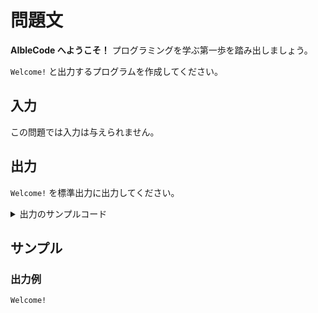 # 問題文
**AIbleCode へようこそ！** プログラミングを学ぶ第一歩を踏み出しましょう。

<code>Welcome!</code> と出力するプログラムを作成してください。

## 入力
この問題では入力は与えられません。

## 出力
<code>Welcome!</code> を標準出力に出力してください。

<details>
<summary>出力のサンプルコード</summary>
<div>
文字列 <code>Hello World!</code> を出力するコードの一例です。

```py
print("Hello World!")

```

```java
import java.util.Scanner;

public class Main {
    public static void main(String[] args) {
        System.out.println("Hello World!");
    }
}

```

```cpp
#include <bits/stdc++.h>

using namespace std;

int main() {
    cout << "Hello World!" << endl;
}
```

</div>
</details>

## サンプル

### 出力例
```
Welcome!
```
